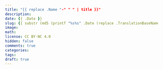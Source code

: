 ```yaml
---
title: "{{ replace .Name "-" " " | title }}"
description: 
date: {{ .Date }}
slug: {{ substr (md5 (printf "%s%s" .Date (replace .TranslationBaseName "-" " " | title))) 4 8 }}
image: 
math: 
license: CC BY-NC 4.0
hidden: false
comments: true
categories:
tags:
draft: true
---
```

